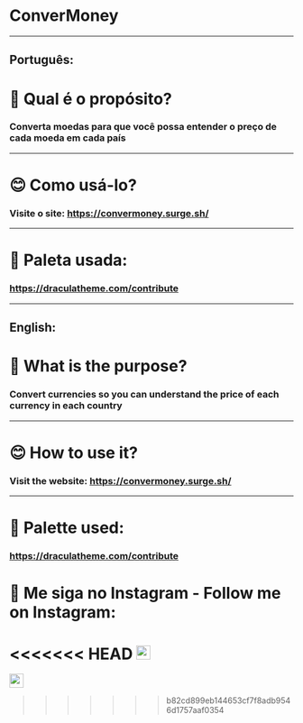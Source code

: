 # ConverMoney
___________
## Português:

# 🤔 Qual é o propósito?
### Converta moedas para que você possa entender o preço de cada moeda em cada país
___________

# 😊 Como usá-lo?
### Visite o site: https://convermoney.surge.sh/
___________

# 🎨 Paleta usada: 
### https://draculatheme.com/contribute
___________

## English:

# 🤔 What is the purpose?
### Convert currencies so you can understand the price of each currency in each country
___________

# 😊 How to use it?
### Visit the website: https://convermoney.surge.sh/
___________

# 🎨 Palette used:
### https://draculatheme.com/contribute

# 📱 Me siga no Instagram - Follow me on Instagram:
<<<<<<< HEAD
<a href="https://www.instagram.com/oluish/"><img src="https://img.shields.io/badge/instagram-%23E4405F.svg?&style=for-the-badge&logo=instagram&logoColor=white" height=25></a>
=======
<a href="https://www.com/lszinxx/"><img src="https://img.shields.io/badge/instagram-%23E4405F.svg?&style=for-the-badge&logo=instagram&logoColor=white" height=25></a>
>>>>>>> b82cd899eb144653cf7f8adb9546d1757aaf0354
